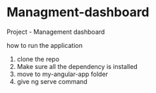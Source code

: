 # Managment-dashboard

Project - Management dashboard

how to run the application
1) clone the repo
2) Make sure all the dependency is installed
3) move to my-angular-app folder
4) give ng serve command
